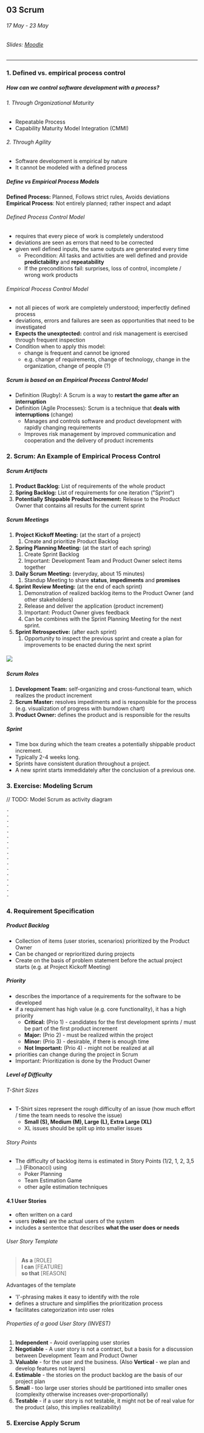 ## 03 Scrum

###### 17 May - 23 May

###### Slides: [Moodle](https://www.moodle.tum.de/mod/resource/view.php?id=581034)

---

### 1. Defined vs. empirical process control

##### How can we control software development with a process?

###### 1. Through Organizational Maturity

* Repeatable Process
* Capability Maturity Model Integration \(CMMI\)

###### 2. Through Agility

* Software development is empirical by nature
* It cannot be modeled with a defined process

##### Define vs Empirical Process Models

**Defined Process:** Planned, Follows strict rules, Avoids deviations  
**Empirical Process**: Not entirely planned; rather inspect and adapt

###### Defined Process Control Model

* requires that every piece of work is completely understood
* deviations are seen as errors that need to be corrected
* given well defined inputs, the same outputs are generated every time
  * Precondition: All tasks and activities are well defined and provide **predictability** and **repeatability**
  * If the preconditions fail: surprises, loss of control, incomplete / wrong work products

###### Empirical Process Control Model

* not all pieces of work are completely understood; imperfectly defined process
* deviations, errors and failures are seen as opportunities that need to be investigated
* **Expects the unexptected:** control and risk management is exercised through frequent inspection
* Condition when to apply this model:
  * change is frequent and cannot be ignored
  * e.g. change of requirements, change of technology, change in the organization, change of people \(?\)

##### Scrum is based on an Empirical Process Control Model

* Definition \(Rugby\):  A Scrum is a way to **restart the game after an interruption**
* Definition \(Agile Processes\):  Scrum is a technique that **deals with interruptions** \(change\)
  * Manages and controls software and product development with rapidly changing requirements
  * Improves risk management by improved communication and cooperation and the delivery of product increments

### 2. Scrum: An Example of Empirical Process Control

##### Scrum Artifacts

1. **Product Backlog:** List of requirements of the whole product
2. **Spring Backlog:** List of requirements for one iteration \("Sprint"\)
3. **Potentially Shippable Product Increment:** Release to the Product Owner that contains all results for the current sprint

##### Scrum Meetings

1. **Project Kickoff Meeting:** \(at the start of a project\)
   1. Create and prioritize Product Backlog
2. **Spring Planning Meeting:** \(at the start of each spring\)
   1. Create Sprint Backlog
   2. Important: Development Team and Product Owner select items together
3. **Daily Scrum Meeting:** \(everyday, about 15 minutes\)
   1. Standup Meeting to share **status**, **impediments** and **promises**
4. **Sprint Review Meeting:** \(at the end of each sprint\)
   1. Demonstration of realized backlog items to the Product Owner \(and other stakeholders\)
   2. Release and deliver the application \(product increment\)
   3. Important: Product Owner gives feedback
   4. Can be combines with the Sprint Planning Meeting for the next sprint.
5. **Sprint Retrospective:** \(after each sprint\)
   1. Opportunity to inspect the previous sprint and create a plan for improvements to be enacted during the next sprint

##### ![](/assets/scrum.png)

##### Scrum Roles

1. **Development Team:** self-organizing and cross-functional team, which realizes the product increment
2. **Scrum Master:** resolves impediments and is responsible for the process \(e.g. visualization of progress with burndown chart\)
3. **Product Owner:** defines the product and is responsible for the results

##### Sprint

* Time box during which the team creates a potentially shippable product increment.
* Typically 2-4 weeks long.
* Sprints have consistent duration throughout a project.
* A new sprint starts immedidately after the conclusion of a previous one.

### 3. Exercise: Modeling Scrum

// TODO: Model Scrum as activity diagram

```
-
-
-
-
-
-
-
-
-
-
-
-
-
-
-
-
-
```

### 4. Requirement Specification

##### Product Backlog

* Collection of items \(user stories, scenarios\) prioritized by the Product Owner
* Can be changed or reprioritized during projects
* Create on the basis of  problem statement before the actual project starts \(e.g. at Project Kickoff Meeting\)

##### Priority

* describes the importance of a requirements for the software to be developed
* if a requirement has high value \(e.g. core functionality\), it has a high priority
  * **Critical:** \(Prio 1\) - candidates for the first development sprints / must be part of the first product increment
  * **Major:** \(Prio 2\)  - must be realized within the project
  * **Minor:** \(Prio 3\) - desirable, if there is enough time
  * **Not Important:** \(Prio 4\) - might not be realized at all
* priorities can change during the project in Scrum
* Important: Prioritization is done by the Product Owner

##### Level of Difficulty

###### T-Shirt Sizes

* T-Shirt sizes represent the rough difficulty of an issue \(how much effort / time the team needs to resolve the issue\)
  * **Small \(S\), Medium \(M\), Large \(L\), Extra Large \(XL\)**
  * XL issues should be split up into smaller issues

###### Story Points

* The difficulty of backlog items is estimated in Story Points \(1/2, 1, 2, 3,5 ...\) \(Fibonacci\) using
  * Poker Planning
  * Team Estimation Game
  * other agile estimation techniques

#### 4.1 User Stories

* often written on a card
* users \(**roles**\) are the actual users of the system
* includes a sententce that describes **what the user does or needs**

###### User Story Template

> **As a** \[ROLE\]  
> **I can** \[FEATURE\]  
> **so that** \[REASON\]

Advantages of the template

* 'I'-phrasing makes it easy to identify with the role
* defines a structure and simplifies the prioritization process
* facilitates categorization into user roles

###### Properties of a good User Story (INVEST)

1. **Independent** - Avoid overlapping user stories
2. **Negotiable** - A user story is not a contract, but a basis for a discussion between Development Team and Product Owner
3. **Valuable** - for the user and the business. (Also **Vertical** - we plan and develop features not layers)
4. **Estimable** - the stories on the product backlog are the basis of our project plan
5. **Small** - too large user stories should be partitioned into smaller ones (complexity otherwise increases over-proportionally)
6. **Testable** - if a user story is not testable, it might not be of real value for the product (also, this implies realizability)


### 5. Exercise Apply Scrum



